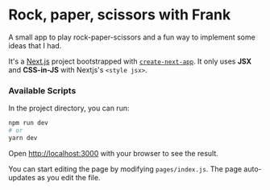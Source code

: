# Rock, paper, scissors with Frank

A small app to play rock-paper-scissors and a fun way to implement some ideas that I had.

It's a [Next.js](https://nextjs.org/) project bootstrapped with [`create-next-app`](https://github.com/zeit/next.js/tree/canary/packages/create-next-app). It only uses **JSX** and **CSS-in-JS** with Nextjs's `<style jsx>`.

### Available Scripts

In the project directory, you can run:

```bash
npm run dev
# or
yarn dev
```

Open [http://localhost:3000](http://localhost:3000) with your browser to see the result.

You can start editing the page by modifying `pages/index.js`. The page auto-updates as you edit the file.
